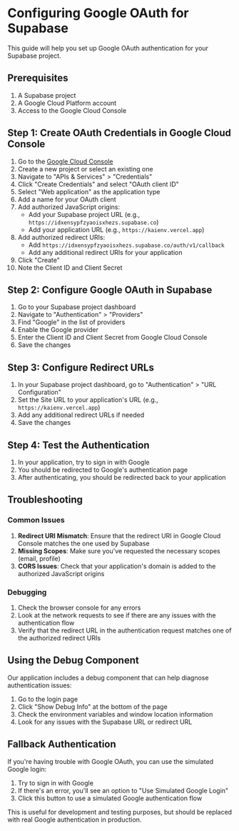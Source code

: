 # Configuring Google OAuth for Supabase

This guide will help you set up Google OAuth authentication for your Supabase project.

## Prerequisites

1. A Supabase project
2. A Google Cloud Platform account
3. Access to the Google Cloud Console

## Step 1: Create OAuth Credentials in Google Cloud Console

1. Go to the [Google Cloud Console](https://console.cloud.google.com/)
2. Create a new project or select an existing one
3. Navigate to "APIs & Services" > "Credentials"
4. Click "Create Credentials" and select "OAuth client ID"
5. Select "Web application" as the application type
6. Add a name for your OAuth client
7. Add authorized JavaScript origins:
   - Add your Supabase project URL (e.g., `https://idxensypfzyaoisxhezs.supabase.co`)
   - Add your application URL (e.g., `https://kaienv.vercel.app`)
8. Add authorized redirect URIs:
   - Add `https://idxensypfzyaoisxhezs.supabase.co/auth/v1/callback`
   - Add any additional redirect URIs for your application
9. Click "Create"
10. Note the Client ID and Client Secret

## Step 2: Configure Google OAuth in Supabase

1. Go to your Supabase project dashboard
2. Navigate to "Authentication" > "Providers"
3. Find "Google" in the list of providers
4. Enable the Google provider
5. Enter the Client ID and Client Secret from Google Cloud Console
6. Save the changes

## Step 3: Configure Redirect URLs

1. In your Supabase project dashboard, go to "Authentication" > "URL Configuration"
2. Set the Site URL to your application's URL (e.g., `https://kaienv.vercel.app`)
3. Add any additional redirect URLs if needed
4. Save the changes

## Step 4: Test the Authentication

1. In your application, try to sign in with Google
2. You should be redirected to Google's authentication page
3. After authenticating, you should be redirected back to your application

## Troubleshooting

### Common Issues

1. **Redirect URI Mismatch**: Ensure that the redirect URI in Google Cloud Console matches the one used by Supabase
2. **Missing Scopes**: Make sure you've requested the necessary scopes (email, profile)
3. **CORS Issues**: Check that your application's domain is added to the authorized JavaScript origins

### Debugging

1. Check the browser console for any errors
2. Look at the network requests to see if there are any issues with the authentication flow
3. Verify that the redirect URL in the authentication request matches one of the authorized redirect URIs

## Using the Debug Component

Our application includes a debug component that can help diagnose authentication issues:

1. Go to the login page
2. Click "Show Debug Info" at the bottom of the page
3. Check the environment variables and window location information
4. Look for any issues with the Supabase URL or redirect URL

## Fallback Authentication

If you're having trouble with Google OAuth, you can use the simulated Google login:

1. Try to sign in with Google
2. If there's an error, you'll see an option to "Use Simulated Google Login"
3. Click this button to use a simulated Google authentication flow

This is useful for development and testing purposes, but should be replaced with real Google authentication in production.
